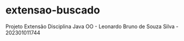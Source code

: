 # extensao-buscado
Projeto Extensão Disciplina Java OO - Leonardo Bruno de Souza Silva - 202301011744
